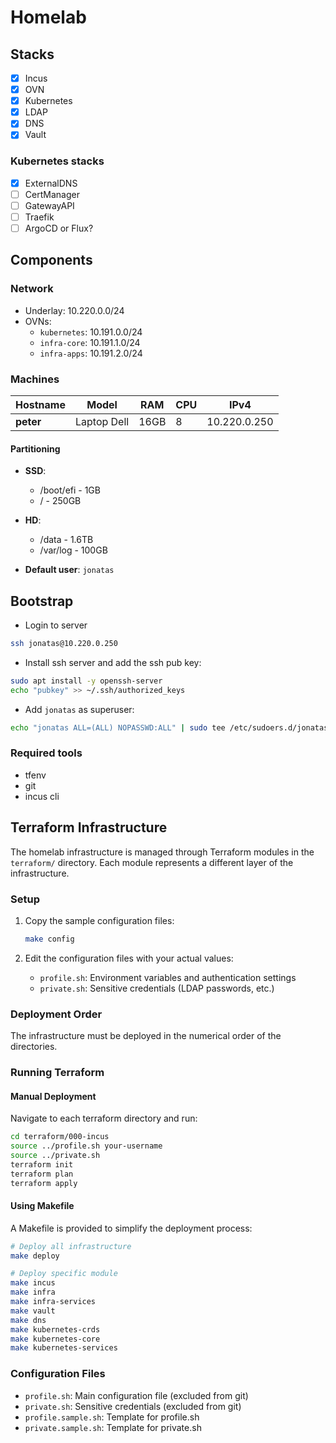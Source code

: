 # Homelab

## Stacks

- [X] Incus
- [X] OVN
- [X] Kubernetes
- [X] LDAP
- [X] DNS
- [X] Vault
<!-- - [ ] Netbox -->

### Kubernetes stacks

- [X] ExternalDNS
- [ ] CertManager
- [ ] GatewayAPI
- [ ] Traefik
- [ ] ArgoCD or Flux?

## Components

### Network

- Underlay: 10.220.0.0/24
- OVNs:
  - `kubernetes`: 10.191.0.0/24
  - `infra-core`: 10.191.1.0/24
  - `infra-apps`: 10.191.2.0/24

### Machines

| Hostname | Model       | RAM  | CPU | IPv4         |
| -------- | -----       | ---  | --- | ----         |
| **peter**    | Laptop Dell | 16GB |  8  | 10.220.0.250 |

#### Partitioning

- **SSD**:
  - /boot/efi - 1GB
  - / - 250GB

- **HD**:
  - /data - 1.6TB
  - /var/log - 100GB

- **Default user**: `jonatas`

## Bootstrap

- Login to server

```bash
ssh jonatas@10.220.0.250
```

- Install ssh server and add the ssh pub key:

```bash
sudo apt install -y openssh-server
echo "pubkey" >> ~/.ssh/authorized_keys
```

- Add `jonatas` as superuser:

```bash
echo "jonatas ALL=(ALL) NOPASSWD:ALL" | sudo tee /etc/sudoers.d/jonatas.conf
```

### Required tools

- tfenv
- git
- incus cli

## Terraform Infrastructure

The homelab infrastructure is managed through Terraform modules in the `terraform/` directory. Each module represents a different layer of the infrastructure.

### Setup

1. Copy the sample configuration files:

   ```bash
   make config
   ```

2. Edit the configuration files with your actual values:
   - `profile.sh`: Environment variables and authentication settings
   - `private.sh`: Sensitive credentials (LDAP passwords, etc.)

### Deployment Order

The infrastructure must be deployed in the numerical order of the directories.

### Running Terraform

#### Manual Deployment

Navigate to each terraform directory and run:

```bash
cd terraform/000-incus
source ../profile.sh your-username
source ../private.sh
terraform init
terraform plan
terraform apply
```

#### Using Makefile

A Makefile is provided to simplify the deployment process:

```bash
# Deploy all infrastructure
make deploy

# Deploy specific module
make incus
make infra
make infra-services
make vault
make dns
make kubernetes-crds
make kubernetes-core
make kubernetes-services
```

### Configuration Files

- `profile.sh`: Main configuration file (excluded from git)
- `private.sh`: Sensitive credentials (excluded from git)
- `profile.sample.sh`: Template for profile.sh
- `private.sample.sh`: Template for private.sh
